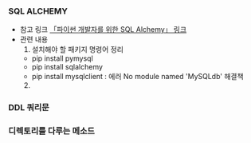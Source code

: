 ### SQL ALCHEMY
- 참고 링크 <a href="https://soogoonsoogoonpythonists.github.io/sqlalchemy-for-pythonist/tutorial/">「파이썬 개발자를 위한 SQL Alchemy」 링크</a>
- 관련 내용
    1. 설치해야 할 패키지 명령어 정리
    - pip install pymysql
    - pip install sqlalchemy
    - pip install mysqlclient : 에러 No module named 'MySQLdb' 해결책
    2. 

### DDL 쿼리문

### 디렉토리를 다루는 메소드